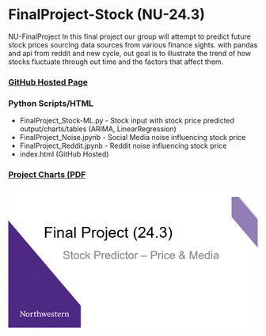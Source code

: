 # FinalProject-Stock (NU-24.3)
 NU-FinalProject 
In this final project our group will attempt to predict future stock prices sourcing data sources from various finance sights. with  pandas and api from reddit and new cycle, out goal is to illustrate the trend of how stocks fluctuate through out time and the factors that affect them.  

### [GitHub Hosted Page](https://ccc-gh.github.io/FinalProject-Stock/)

### Python Scripts/HTML
- FinalProject_Stock-ML.py - Stock input with stock price predicted output/charts/tables (ARIMA, LinearRegression)
- FinalProject_Noise.jpynb - Social Media noise influencing stock price
- FinalProject_Reddit.jpynb - Reddit noise influencing stock price
- index.html (GitHub Hosted)

### [Project Charts (PDF](README_Images/NU-FinalProject_Stocks.pdf)

![](README_Images/NU-FinalProject_Stocks.gif)
